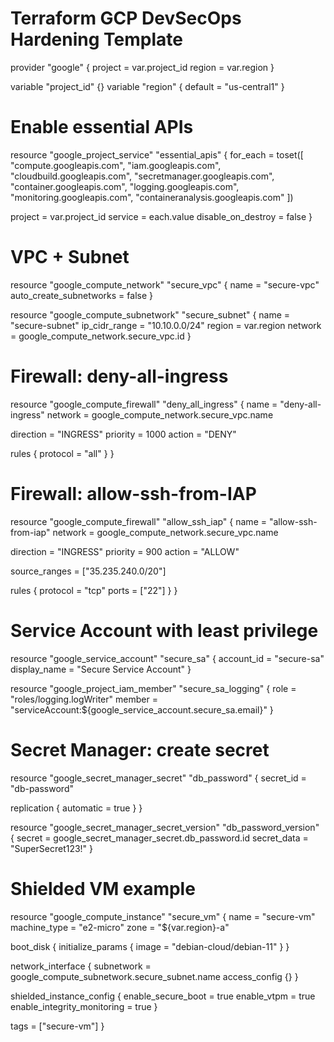 # Terraform GCP DevSecOps Hardening Template

provider "google" {
  project = var.project_id
  region  = var.region
}

variable "project_id" {}
variable "region"    { default = "us-central1" }

# Enable essential APIs
resource "google_project_service" "essential_apis" {
  for_each = toset([
    "compute.googleapis.com",
    "iam.googleapis.com",
    "cloudbuild.googleapis.com",
    "secretmanager.googleapis.com",
    "container.googleapis.com",
    "logging.googleapis.com",
    "monitoring.googleapis.com",
    "containeranalysis.googleapis.com"
  ])

  project = var.project_id
  service = each.value
  disable_on_destroy = false
}

# VPC + Subnet
resource "google_compute_network" "secure_vpc" {
  name                    = "secure-vpc"
  auto_create_subnetworks = false
}

resource "google_compute_subnetwork" "secure_subnet" {
  name          = "secure-subnet"
  ip_cidr_range = "10.10.0.0/24"
  region        = var.region
  network       = google_compute_network.secure_vpc.id
}

# Firewall: deny-all-ingress
resource "google_compute_firewall" "deny_all_ingress" {
  name    = "deny-all-ingress"
  network = google_compute_network.secure_vpc.name

  direction = "INGRESS"
  priority  = 1000
  action    = "DENY"

  rules {
    protocol = "all"
  }
}

# Firewall: allow-ssh-from-IAP
resource "google_compute_firewall" "allow_ssh_iap" {
  name    = "allow-ssh-from-iap"
  network = google_compute_network.secure_vpc.name

  direction     = "INGRESS"
  priority      = 900
  action        = "ALLOW"

  source_ranges = ["35.235.240.0/20"]

  rules {
    protocol = "tcp"
    ports    = ["22"]
  }
}

# Service Account with least privilege
resource "google_service_account" "secure_sa" {
  account_id   = "secure-sa"
  display_name = "Secure Service Account"
}

resource "google_project_iam_member" "secure_sa_logging" {
  role   = "roles/logging.logWriter"
  member = "serviceAccount:${google_service_account.secure_sa.email}"
}

# Secret Manager: create secret
resource "google_secret_manager_secret" "db_password" {
  secret_id = "db-password"

  replication {
    automatic = true
  }
}

resource "google_secret_manager_secret_version" "db_password_version" {
  secret      = google_secret_manager_secret.db_password.id
  secret_data = "SuperSecret123!"
}

# Shielded VM example
resource "google_compute_instance" "secure_vm" {
  name         = "secure-vm"
  machine_type = "e2-micro"
  zone         = "${var.region}-a"

  boot_disk {
    initialize_params {
      image = "debian-cloud/debian-11"
    }
  }

  network_interface {
    subnetwork = google_compute_subnetwork.secure_subnet.name
    access_config {}
  }

  shielded_instance_config {
    enable_secure_boot          = true
    enable_vtpm                 = true
    enable_integrity_monitoring = true
  }

  tags = ["secure-vm"]
}
